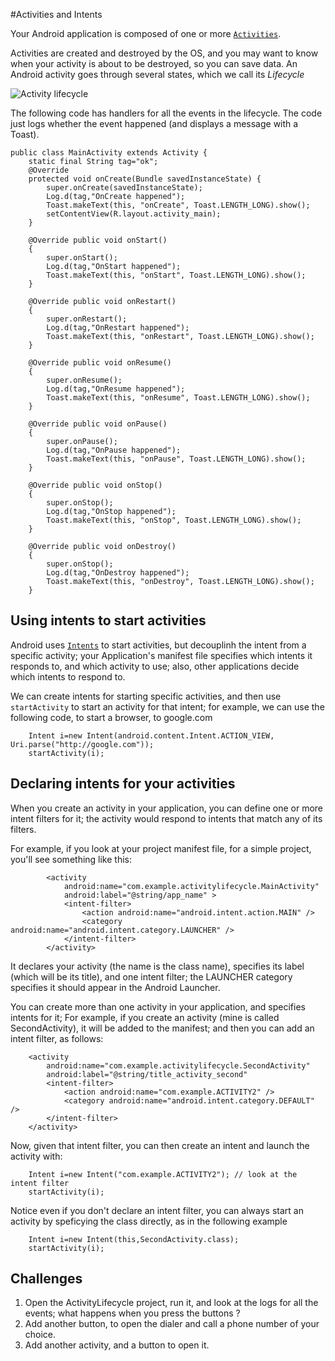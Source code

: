 #Activities and Intents

Your Android application is composed of one or more [`Activities`](http://developer.android.com/reference/android/app/Activity.html).

Activities are created and destroyed by the OS, and you may want to know when your activity is about to be destroyed, so you can save data. An Android activity goes through several states, which we call its *Lifecycle*


![Activity lifecycle](http://developer.android.com/images/activity_lifecycle.png)

The following code has handlers for all the events in the lifecycle. The code just logs whether the event happened (and displays a message with a Toast).

```
public class MainActivity extends Activity {
	static final String tag="ok";
	@Override
	protected void onCreate(Bundle savedInstanceState) {
		super.onCreate(savedInstanceState);
		Log.d(tag,"OnCreate happened");
		Toast.makeText(this, "onCreate", Toast.LENGTH_LONG).show(); 
		setContentView(R.layout.activity_main);
	}
	
	@Override public void onStart() 
	{
		super.onStart();
		Log.d(tag,"OnStart happened");
		Toast.makeText(this, "onStart", Toast.LENGTH_LONG).show(); 
	}
	
	@Override public void onRestart() 
	{
		super.onRestart();
		Log.d(tag,"OnRestart happened");
		Toast.makeText(this, "onRestart", Toast.LENGTH_LONG).show(); 
	}
	
	@Override public void onResume() 
	{
		super.onResume();
		Log.d(tag,"OnResume happened");
		Toast.makeText(this, "onResume", Toast.LENGTH_LONG).show(); 
	}
	
	@Override public void onPause() 
	{
		super.onPause();
		Log.d(tag,"OnPause happened");
		Toast.makeText(this, "onPause", Toast.LENGTH_LONG).show(); 
	}

	@Override public void onStop() 
	{
		super.onStop();
		Log.d(tag,"OnStop happened");
		Toast.makeText(this, "onStop", Toast.LENGTH_LONG).show(); 
	}

	@Override public void onDestroy() 
	{
		super.onStop();
		Log.d(tag,"OnDestroy happened");
		Toast.makeText(this, "onDestroy", Toast.LENGTH_LONG).show(); 
	}
``` 

## Using intents to start activities
Android uses [`Intents`](http://developer.android.com/reference/android/content/Intent.html) to start activities, but 
decouplinh the intent from a specific activity; your Application's manifest file specifies which intents it responds to, and which activity to use; also, other applications decide which intents to respond to.

We can create intents for starting specific activities, and then use `startActivity` to start an activity for that intent; for example, we can use the following code, to start a browser, to google.com

```
	Intent i=new Intent(android.content.Intent.ACTION_VIEW, Uri.parse("http://google.com"));
	startActivity(i);
```

## Declaring intents for your activities

When you create an activity in your application, you can define one or more intent filters for it; the activity would respond to intents that match any of its filters.

For example, if you look at your project manifest file, for a simple project, you'll see something like this:
```
        <activity
            android:name="com.example.activitylifecycle.MainActivity"
            android:label="@string/app_name" >
            <intent-filter>
                <action android:name="android.intent.action.MAIN" />
                <category android:name="android.intent.category.LAUNCHER" />
            </intent-filter>
        </activity>
```
It declares your activity (the name is the class name), specifies its label (which will be its title), and one intent filter; the LAUNCHER category specifies it should appear in the Android Launcher.

You can create more than one activity in your application, and specifies intents for it; For example, if you create an activity (mine is called SecondActivity), it will be added to the manifest; and then you can add an intent filter, as follows:
```
	<activity
        android:name="com.example.activitylifecycle.SecondActivity"
        android:label="@string/title_activity_second"
        <intent-filter>
            <action android:name="com.example.ACTIVITY2" />
            <category android:name="android.intent.category.DEFAULT" />
        </intent-filter>
    </activity>
``` 

Now, given that intent filter, you can then create an intent and launch the activity with:
```
	Intent i=new Intent("com.example.ACTIVITY2"); // look at the intent filter
	startActivity(i);
```

Notice even if you don't declare an intent filter, you can always start an activity by speficying the class directly, as in the following example

```
	Intent i=new Intent(this,SecondActivity.class);
	startActivity(i);
```

## Challenges
1. Open the ActivityLifecycle project, run it, and look at the logs for all the events; what happens when you press the buttons ?
2. Add another button, to open the dialer and call a phone number of your choice.
3. Add another activity, and a button to open it.




